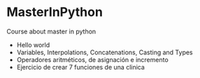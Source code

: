 # MasterInPython
Course about master in python

- Hello world
- Variables, Interpolations, Concatenations, Casting and Types
- Operadores aritméticos, de asignación e incremento
- Ejercicio de crear 7 funciones de una clinica